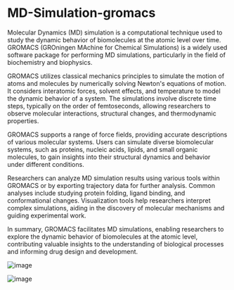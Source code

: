 # MD-Simulation-gromacs

Molecular Dynamics (MD) simulation is a computational technique used to study the dynamic behavior of biomolecules at the atomic level over time. GROMACS (GROningen MAchine for Chemical Simulations) is a widely used software package for performing MD simulations, particularly in the field of biochemistry and biophysics.

GROMACS utilizes classical mechanics principles to simulate the motion of atoms and molecules by numerically solving Newton's equations of motion. It considers interatomic forces, solvent effects, and temperature to model the dynamic behavior of a system. The simulations involve discrete time steps, typically on the order of femtoseconds, allowing researchers to observe molecular interactions, structural changes, and thermodynamic properties.

GROMACS supports a range of force fields, providing accurate descriptions of various molecular systems. Users can simulate diverse biomolecular systems, such as proteins, nucleic acids, lipids, and small organic molecules, to gain insights into their structural dynamics and behavior under different conditions.

Researchers can analyze MD simulation results using various tools within GROMACS or by exporting trajectory data for further analysis. Common analyses include studying protein folding, ligand binding, and conformational changes. Visualization tools help researchers interpret complex simulations, aiding in the discovery of molecular mechanisms and guiding experimental work.

In summary, GROMACS facilitates MD simulations, enabling researchers to explore the dynamic behavior of biomolecules at the atomic level, contributing valuable insights to the understanding of biological processes and informing drug design and development.


![image](https://github.com/sukirtipriya/MD-Simulation-gromacs/assets/88479900/20ab90a7-ccc5-4c61-9750-e3c9dac95434)


![image](https://github.com/sukirtipriya/MD-Simulation-gromacs/assets/88479900/de7e9537-bd77-42cb-94a2-008eaea54f09)


